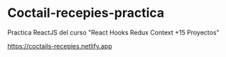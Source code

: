 # Coctail-recepies-practica
Practica ReactJS del curso "React Hooks Redux Context +15 Proyectos"

https://coctails-recepies.netlify.app
